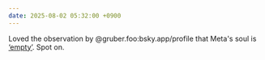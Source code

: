 ```yaml
---
date: 2025-08-02 05:32:00 +0900
---
```


Loved the observation by @gruber.foo:bsky.app/profile that Meta's soul is [‘empty’](https://daringfireball.net/linked/2025/07/31/zuckerberg-personal-superintelligence). Spot on.
